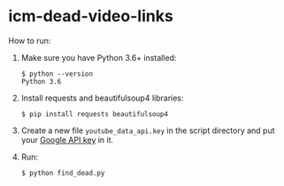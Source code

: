 # icm-dead-video-links
How to run:
1. Make sure you have Python 3.6+ installed:

   ```console
   $ python --version
   Python 3.6
   ```
2. Install requests and beautifulsoup4 libraries:
   ```console
   $ pip install requests beautifulsoup4 
   ```
3. Create a new file `youtube_data_api.key` in the script directory and put your [Google API key](https://support.google.com/googleapi/answer/6158862) in it.
4. Run:
   ```console
   $ python find_dead.py
   ```
